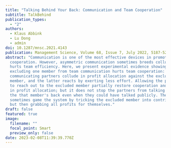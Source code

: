 ```yaml
---
title: "Talking Behind Your Back: Communication and Team Cooperation"
subtitle: TalkBehind
publication_types:
  - "2"
authors:
  - Klaus Abbink
  - Lu Dong
  - admin
doi: 10.1287/mnsc.2021.4143
publication: Management Science, Volume 68, Issue 7, July 2022, 5187-5200
abstract: "Communication is one of the most effective devices in promoting team
  cooperation. However, asymmetric communication sometimes breeds collusion and
  hurts team efficiency. Here, we present experimental evidence showing that
  excluding one member from team communication hurts team cooperation: the
  communicating partners collude in profit allocation against the excluded
  member, and the latter reacts by exerting less effort. Allowing the partners
  to reach out to the excluded member partially restore cooperation and fairness
  in profit allocation; but it does not stop the partners from talking behind
  the that member's back even when they could have talked publicly. The partners
  sometimes game the system by tricking the excluded member into contributing
  but then grabbing all profits for themselves."
draft: false
featured: true
image:
  filename: ""
  focal_point: Smart
  preview_only: false
date: 2023-02-08T11:39:39.770Z
---
```

